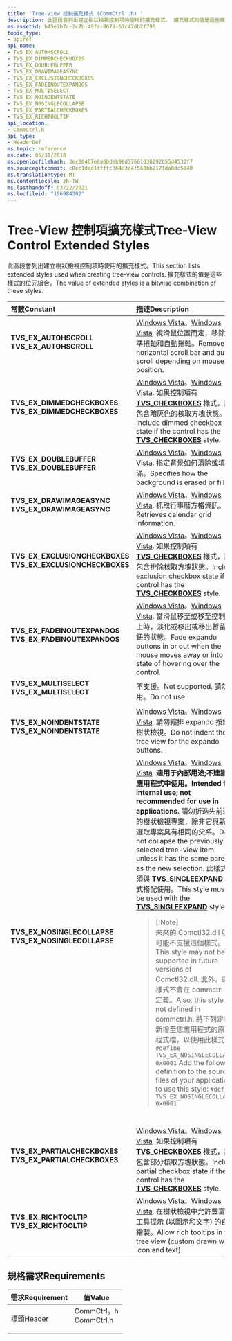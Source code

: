 ```yaml
---
title: 'Tree-View 控制擴充樣式 (CommCtrl .h) '
description: 此區段會列出建立樹狀檢視控制項時使用的擴充樣式。 擴充樣式的值是這些樣式的位元組合。
ms.assetid: b45e7b7c-2c7b-49fa-8679-57c478b2f796
topic_type:
- apiref
api_name:
- TVS_EX_AUTOHSCROLL
- TVS_EX_DIMMEDCHECKBOXES
- TVS_EX_DOUBLEBUFFER
- TVS_EX_DRAWIMAGEASYNC
- TVS_EX_EXCLUSIONCHECKBOXES
- TVS_EX_FADEINOUTEXPANDOS
- TVS_EX_MULTISELECT
- TVS_EX_NOINDENTSTATE
- TVS_EX_NOSINGLECOLLAPSE
- TVS_EX_PARTIALCHECKBOXES
- TVS_EX_RICHTOOLTIP
api_location:
- CommCtrl.h
api_type:
- HeaderDef
ms.topic: reference
ms.date: 05/31/2018
ms.openlocfilehash: 3ec20467e6a6bdeb98d57661d30292b55d4532f7
ms.sourcegitcommit: c8ec1ded1ffffc364d3c4f560bb2171da0dc5040
ms.translationtype: MT
ms.contentlocale: zh-TW
ms.lasthandoff: 03/22/2021
ms.locfileid: "106984302"
---
```

# <a name="tree-view-control-extended-styles"></a><span data-ttu-id="716c1-104">Tree-View 控制項擴充樣式</span><span class="sxs-lookup"><span data-stu-id="716c1-104">Tree-View Control Extended Styles</span></span>

<span data-ttu-id="716c1-105">此區段會列出建立樹狀檢視控制項時使用的擴充樣式。</span><span class="sxs-lookup"><span data-stu-id="716c1-105">This section lists extended styles used when creating tree-view controls.</span></span> <span data-ttu-id="716c1-106">擴充樣式的值是這些樣式的位元組合。</span><span class="sxs-lookup"><span data-stu-id="716c1-106">The value of extended styles is a bitwise combination of these styles.</span></span>



<table>
<colgroup>
<col style="width: 50%" />
<col style="width: 50%" />
</colgroup>
<thead>
<tr class="header">
<th style="text-align: left;"><span data-ttu-id="716c1-107">常數</span><span class="sxs-lookup"><span data-stu-id="716c1-107">Constant</span></span></th>
<th style="text-align: left;"><span data-ttu-id="716c1-108">描述</span><span class="sxs-lookup"><span data-stu-id="716c1-108">Description</span></span></th>
</tr>
</thead>
<tbody>
<tr class="odd">
<td style="text-align: left;"><span id="TVS_EX_AUTOHSCROLL"></span><span id="tvs_ex_autohscroll"></span><dl> <span data-ttu-id="716c1-109"><dt><strong>TVS_EX_AUTOHSCROLL</strong></dt> </span><span class="sxs-lookup"><span data-stu-id="716c1-109"><dt><strong>TVS_EX_AUTOHSCROLL</strong></dt> </span></span></dl></td>
<td style="text-align: left;"><span data-ttu-id="716c1-110"><a href="common-control-versions.md">Windows Vista</a>。</span><span class="sxs-lookup"><span data-stu-id="716c1-110"><a href="common-control-versions.md">Windows Vista</a>.</span></span> <span data-ttu-id="716c1-111">視滑鼠位置而定，移除水準捲軸和自動捲軸。</span><span class="sxs-lookup"><span data-stu-id="716c1-111">Remove the horizontal scroll bar and auto-scroll depending on mouse position.</span></span><br/></td>
</tr>
<tr class="even">
<td style="text-align: left;"><span id="TVS_EX_DIMMEDCHECKBOXES"></span><span id="tvs_ex_dimmedcheckboxes"></span><dl> <span data-ttu-id="716c1-112"><dt><strong>TVS_EX_DIMMEDCHECKBOXES</strong></dt> </span><span class="sxs-lookup"><span data-stu-id="716c1-112"><dt><strong>TVS_EX_DIMMEDCHECKBOXES</strong></dt> </span></span></dl></td>
<td style="text-align: left;"><span data-ttu-id="716c1-113"><a href="common-control-versions.md">Windows Vista</a>。</span><span class="sxs-lookup"><span data-stu-id="716c1-113"><a href="common-control-versions.md">Windows Vista</a>.</span></span> <span data-ttu-id="716c1-114">如果控制項有 <a href="tree-view-control-window-styles.md"><strong>TVS_CHECKBOXES</strong></a> 樣式，請包含暗灰色的核取方塊狀態。</span><span class="sxs-lookup"><span data-stu-id="716c1-114">Include dimmed checkbox state if the control has the <a href="tree-view-control-window-styles.md"><strong>TVS_CHECKBOXES</strong></a> style.</span></span><br/></td>
</tr>
<tr class="odd">
<td style="text-align: left;"><span id="TVS_EX_DOUBLEBUFFER"></span><span id="tvs_ex_doublebuffer"></span><dl> <span data-ttu-id="716c1-115"><dt><strong>TVS_EX_DOUBLEBUFFER</strong></dt> </span><span class="sxs-lookup"><span data-stu-id="716c1-115"><dt><strong>TVS_EX_DOUBLEBUFFER</strong></dt> </span></span></dl></td>
<td style="text-align: left;"><span data-ttu-id="716c1-116"><a href="common-control-versions.md">Windows Vista</a>。</span><span class="sxs-lookup"><span data-stu-id="716c1-116"><a href="common-control-versions.md">Windows Vista</a>.</span></span> <span data-ttu-id="716c1-117">指定背景如何清除或填滿。</span><span class="sxs-lookup"><span data-stu-id="716c1-117">Specifies how the background is erased or filled.</span></span><br/></td>
</tr>
<tr class="even">
<td style="text-align: left;"><span id="TVS_EX_DRAWIMAGEASYNC"></span><span id="tvs_ex_drawimageasync"></span><dl> <span data-ttu-id="716c1-118"><dt><strong>TVS_EX_DRAWIMAGEASYNC</strong></dt> </span><span class="sxs-lookup"><span data-stu-id="716c1-118"><dt><strong>TVS_EX_DRAWIMAGEASYNC</strong></dt> </span></span></dl></td>
<td style="text-align: left;"><span data-ttu-id="716c1-119"><a href="common-control-versions.md">Windows Vista</a>。</span><span class="sxs-lookup"><span data-stu-id="716c1-119"><a href="common-control-versions.md">Windows Vista</a>.</span></span> <span data-ttu-id="716c1-120">抓取行事曆方格資訊。</span><span class="sxs-lookup"><span data-stu-id="716c1-120">Retrieves calendar grid information.</span></span><br/></td>
</tr>
<tr class="odd">
<td style="text-align: left;"><span id="TVS_EX_EXCLUSIONCHECKBOXES"></span><span id="tvs_ex_exclusioncheckboxes"></span><dl> <span data-ttu-id="716c1-121"><dt><strong>TVS_EX_EXCLUSIONCHECKBOXES</strong></dt> </span><span class="sxs-lookup"><span data-stu-id="716c1-121"><dt><strong>TVS_EX_EXCLUSIONCHECKBOXES</strong></dt> </span></span></dl></td>
<td style="text-align: left;"><span data-ttu-id="716c1-122"><a href="common-control-versions.md">Windows Vista</a>。</span><span class="sxs-lookup"><span data-stu-id="716c1-122"><a href="common-control-versions.md">Windows Vista</a>.</span></span> <span data-ttu-id="716c1-123">如果控制項有 <a href="tree-view-control-window-styles.md"><strong>TVS_CHECKBOXES</strong></a> 樣式，請包含排除核取方塊狀態。</span><span class="sxs-lookup"><span data-stu-id="716c1-123">Include exclusion checkbox state if the control has the <a href="tree-view-control-window-styles.md"><strong>TVS_CHECKBOXES</strong></a> style.</span></span><br/></td>
</tr>
<tr class="even">
<td style="text-align: left;"><span id="TVS_EX_FADEINOUTEXPANDOS"></span><span id="tvs_ex_fadeinoutexpandos"></span><dl> <span data-ttu-id="716c1-124"><dt><strong>TVS_EX_FADEINOUTEXPANDOS</strong></dt> </span><span class="sxs-lookup"><span data-stu-id="716c1-124"><dt><strong>TVS_EX_FADEINOUTEXPANDOS</strong></dt> </span></span></dl></td>
<td style="text-align: left;"><span data-ttu-id="716c1-125"><a href="common-control-versions.md">Windows Vista</a>。</span><span class="sxs-lookup"><span data-stu-id="716c1-125"><a href="common-control-versions.md">Windows Vista</a>.</span></span> <span data-ttu-id="716c1-126">當滑鼠移至或移至控制項上時，淡化或移出或移出暫留按鈕的狀態。</span><span class="sxs-lookup"><span data-stu-id="716c1-126">Fade expando buttons in or out when the mouse moves away or into a state of hovering over the control.</span></span><br/></td>
</tr>
<tr class="odd">
<td style="text-align: left;"><span id="TVS_EX_MULTISELECT"></span><span id="tvs_ex_multiselect"></span><dl> <span data-ttu-id="716c1-127"><dt><strong>TVS_EX_MULTISELECT</strong></dt> </span><span class="sxs-lookup"><span data-stu-id="716c1-127"><dt><strong>TVS_EX_MULTISELECT</strong></dt> </span></span></dl></td>
<td style="text-align: left;"><span data-ttu-id="716c1-128">不支援。</span><span class="sxs-lookup"><span data-stu-id="716c1-128">Not supported.</span></span> <span data-ttu-id="716c1-129">請勿使用。</span><span class="sxs-lookup"><span data-stu-id="716c1-129">Do not use.</span></span><br/></td>
</tr>
<tr class="even">
<td style="text-align: left;"><span id="TVS_EX_NOINDENTSTATE"></span><span id="tvs_ex_noindentstate"></span><dl> <span data-ttu-id="716c1-130"><dt><strong>TVS_EX_NOINDENTSTATE</strong></dt> </span><span class="sxs-lookup"><span data-stu-id="716c1-130"><dt><strong>TVS_EX_NOINDENTSTATE</strong></dt> </span></span></dl></td>
<td style="text-align: left;"><span data-ttu-id="716c1-131"><a href="common-control-versions.md">Windows Vista</a>。</span><span class="sxs-lookup"><span data-stu-id="716c1-131"><a href="common-control-versions.md">Windows Vista</a>.</span></span> <span data-ttu-id="716c1-132">請勿縮排 expando 按鈕的樹狀檢視。</span><span class="sxs-lookup"><span data-stu-id="716c1-132">Do not indent the tree view for the expando buttons.</span></span><br/></td>
</tr>
<tr class="odd">
<td style="text-align: left;"><span id="TVS_EX_NOSINGLECOLLAPSE"></span><span id="tvs_ex_nosinglecollapse"></span><dl> <span data-ttu-id="716c1-133"><dt><strong>TVS_EX_NOSINGLECOLLAPSE</strong></dt> </span><span class="sxs-lookup"><span data-stu-id="716c1-133"><dt><strong>TVS_EX_NOSINGLECOLLAPSE</strong></dt> </span></span></dl></td>
<td style="text-align: left;"><span data-ttu-id="716c1-134"><a href="common-control-versions.md">Windows Vista</a>。</span><span class="sxs-lookup"><span data-stu-id="716c1-134"><a href="common-control-versions.md">Windows Vista</a>.</span></span> <span data-ttu-id="716c1-135"><strong>適用于內部用途;不建議在應用程式中使用。</strong></span><span class="sxs-lookup"><span data-stu-id="716c1-135"><strong>Intended for internal use; not recommended for use in applications.</strong></span></span> <span data-ttu-id="716c1-136">請勿折迭先前選取的樹狀檢視專案，除非它與新的選取專案具有相同的父系。</span><span class="sxs-lookup"><span data-stu-id="716c1-136">Do not collapse the previously selected tree-view item unless it has the same parent as the new selection.</span></span> <span data-ttu-id="716c1-137">此樣式必須與 <a href="tree-view-control-window-styles.md"><strong>TVS_SINGLEEXPAND</strong></a> 樣式搭配使用。</span><span class="sxs-lookup"><span data-stu-id="716c1-137">This style must be used with the <a href="tree-view-control-window-styles.md"><strong>TVS_SINGLEEXPAND</strong></a> style.</span></span> <br/>
<blockquote>
[!Note]<br />
<span data-ttu-id="716c1-138">未來的 Comctl32.dll 版本可能不支援這個樣式。</span><span class="sxs-lookup"><span data-stu-id="716c1-138">This style may not be supported in future versions of Comctl32.dll.</span></span> <span data-ttu-id="716c1-139">此外，這個樣式不會在 commctrl 中定義。</span><span class="sxs-lookup"><span data-stu-id="716c1-139">Also, this style is not defined in commctrl.h.</span></span> <span data-ttu-id="716c1-140">將下列定義新增至您應用程式的原始程式檔，以使用此樣式： <code>#define TVS_EX_NOSINGLECOLLAPSE 0x0001</code>
</span><span class="sxs-lookup"><span data-stu-id="716c1-140">Add the following definition to the source files of your application to use this style: <code>#define TVS_EX_NOSINGLECOLLAPSE 0x0001</code>
</span></span></blockquote>
<br/></td>
</tr>
<tr class="even">
<td style="text-align: left;"><span id="TVS_EX_PARTIALCHECKBOXES"></span><span id="tvs_ex_partialcheckboxes"></span><dl> <span data-ttu-id="716c1-141"><dt><strong>TVS_EX_PARTIALCHECKBOXES</strong></dt> </span><span class="sxs-lookup"><span data-stu-id="716c1-141"><dt><strong>TVS_EX_PARTIALCHECKBOXES</strong></dt> </span></span></dl></td>
<td style="text-align: left;"><span data-ttu-id="716c1-142"><a href="common-control-versions.md">Windows Vista</a>。</span><span class="sxs-lookup"><span data-stu-id="716c1-142"><a href="common-control-versions.md">Windows Vista</a>.</span></span> <span data-ttu-id="716c1-143">如果控制項有 <a href="tree-view-control-window-styles.md"><strong>TVS_CHECKBOXES</strong></a> 樣式，請包含部分核取方塊狀態。</span><span class="sxs-lookup"><span data-stu-id="716c1-143">Include partial checkbox state if the control has the <a href="tree-view-control-window-styles.md"><strong>TVS_CHECKBOXES</strong></a> style.</span></span><br/></td>
</tr>
<tr class="odd">
<td style="text-align: left;"><span id="TVS_EX_RICHTOOLTIP"></span><span id="tvs_ex_richtooltip"></span><dl> <span data-ttu-id="716c1-144"><dt><strong>TVS_EX_RICHTOOLTIP</strong></dt> </span><span class="sxs-lookup"><span data-stu-id="716c1-144"><dt><strong>TVS_EX_RICHTOOLTIP</strong></dt> </span></span></dl></td>
<td style="text-align: left;"><span data-ttu-id="716c1-145"><a href="common-control-versions.md">Windows Vista</a>。</span><span class="sxs-lookup"><span data-stu-id="716c1-145"><a href="common-control-versions.md">Windows Vista</a>.</span></span> <span data-ttu-id="716c1-146">在樹狀檢視中允許豐富的工具提示 (以圖示和文字) 的自訂繪製。</span><span class="sxs-lookup"><span data-stu-id="716c1-146">Allow rich tooltips in the tree view (custom drawn with icon and text).</span></span><br/></td>
</tr>
</tbody>
</table>



## <a name="requirements"></a><span data-ttu-id="716c1-147">規格需求</span><span class="sxs-lookup"><span data-stu-id="716c1-147">Requirements</span></span>



| <span data-ttu-id="716c1-148">需求</span><span class="sxs-lookup"><span data-stu-id="716c1-148">Requirement</span></span> | <span data-ttu-id="716c1-149">值</span><span class="sxs-lookup"><span data-stu-id="716c1-149">Value</span></span> |
|-------------------|---------------------------------------------------------------------------------------|
| <span data-ttu-id="716c1-150">標頭</span><span class="sxs-lookup"><span data-stu-id="716c1-150">Header</span></span><br/> | <dl> <span data-ttu-id="716c1-151"><dt>CommCtrl。h</dt></span><span class="sxs-lookup"><span data-stu-id="716c1-151"><dt>CommCtrl.h</dt></span></span> </dl> |



 

 






